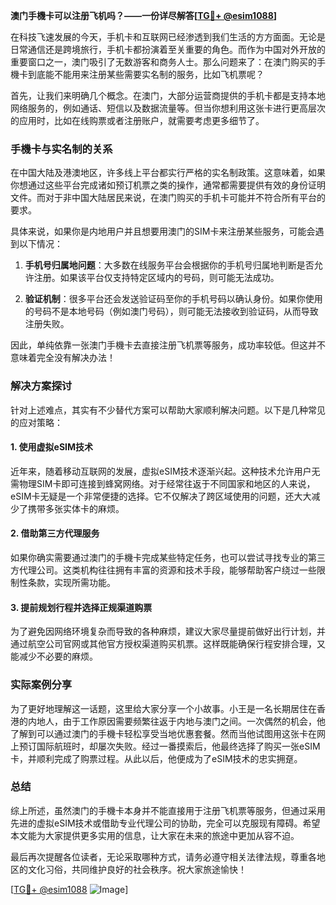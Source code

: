 **澳门手機卡可以注册飞机吗？——一份详尽解答[[TG💪+ @esim1088](https://t.me/s/esim1088)]**

在科技飞速发展的今天，手机卡和互联网已经渗透到我们生活的方方面面。无论是日常通信还是跨境旅行，手机卡都扮演着至关重要的角色。而作为中国对外开放的重要窗口之一，澳门吸引了无数游客和商务人士。那么问题来了：在澳门购买的手機卡到底能不能用来注册某些需要实名制的服务，比如飞机票呢？

首先，让我们来明确几个概念。在澳门，大部分运营商提供的手机卡都是支持本地网络服务的，例如通话、短信以及数据流量等。但当你想利用这张卡进行更高层次的应用时，比如在线购票或者注册账户，就需要考虑更多细节了。

### 手機卡与实名制的关系

在中国大陆及港澳地区，许多线上平台都实行严格的实名制政策。这意味着，如果你想通过这些平台完成诸如预订机票之类的操作，通常都需要提供有效的身份证明文件。而对于非中国大陆居民来说，在澳门购买的手机卡可能并不符合所有平台的要求。

具体来说，如果你是内地用户并且想要用澳门的SIM卡来注册某些服务，可能会遇到以下情况：

1. **手机号归属地问题**：大多数在线服务平台会根据你的手机号归属地判断是否允许注册。如果该平台仅支持特定区域内的号码，则可能无法成功。
   
2. **验证机制**：很多平台还会发送验证码至你的手机号码以确认身份。如果你使用的号码不是本地号码（例如澳门号码），则可能无法接收到验证码，从而导致注册失败。

因此，单纯依靠一张澳门手機卡去直接注册飞机票等服务，成功率较低。但这并不意味着完全没有解决办法！

### 解决方案探讨

针对上述难点，其实有不少替代方案可以帮助大家顺利解决问题。以下是几种常见的应对策略：

#### 1. 使用虚拟eSIM技术
近年来，随着移动互联网的发展，虚拟eSIM技术逐渐兴起。这种技术允许用户无需物理SIM卡即可连接到蜂窝网络。对于经常往返于不同国家和地区的人来说，eSIM卡无疑是一个非常便捷的选择。它不仅解决了跨区域使用的问题，还大大减少了携带多张实体卡的麻烦。

#### 2. 借助第三方代理服务
如果你确实需要通过澳门的手機卡完成某些特定任务，也可以尝试寻找专业的第三方代理公司。这类机构往往拥有丰富的资源和技术手段，能够帮助客户绕过一些限制性条款，实现所需功能。

#### 3. 提前规划行程并选择正规渠道购票
为了避免因网络环境复杂而导致的各种麻烦，建议大家尽量提前做好出行计划，并通过航空公司官网或其他官方授权渠道购买机票。这样既能确保行程安排合理，又能减少不必要的麻烦。

### 实际案例分享

为了更好地理解这一话题，这里给大家分享一个小故事。小王是一名长期居住在香港的内地人，由于工作原因需要频繁往返于内地与澳门之间。一次偶然的机会，他了解到可以通过澳门的手機卡轻松享受当地优惠套餐。然而当他试图用这张卡在网上预订国际航班时，却屡次失败。经过一番摸索后，他最终选择了购买一张eSIM卡，并顺利完成了购票过程。从此以后，他便成为了eSIM技术的忠实拥趸。

### 总结

综上所述，虽然澳门的手機卡本身并不能直接用于注册飞机票等服务，但通过采用先进的虚拟eSIM技术或借助专业代理公司的协助，完全可以克服现有障碍。希望本文能为大家提供更多实用的信息，让大家在未来的旅途中更加从容不迫。

最后再次提醒各位读者，无论采取哪种方式，请务必遵守相关法律法规，尊重各地区的文化习俗，共同维护良好的社会秩序。祝大家旅途愉快！

[[TG💪+ @esim1088](https://t.me/s/esim1088) ![Image](https://i.postimg.cc/4NQfJmqS/Snipaste-2025-05-13-00-14-12.png)]